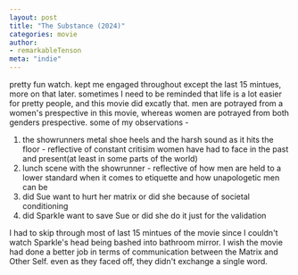 ```yaml
---
layout: post
title: "The Substance (2024)"
categories: movie
author:
- remarkableTenson
meta: "indie"
---
```


pretty fun watch. kept me engaged throughout except the last 15 mintues, more on that later. sometimes I need to be reminded that life is a lot easier for pretty people, and this movie did excatly that. men are potrayed from a women's prespective in this movie, whereas women are potrayed from both genders prespective. some of my observations -

1. the showrunners metal shoe heels and the harsh sound as it hits the floor - reflective of constant critisim women have had to face in the past and present(at least in some parts of the world)
2. lunch scene with the showrunner - reflective of how men are held to a lower standard when it comes to etiquette and how unapologetic men can be
3. did Sue want to hurt her matrix or did she because of societal conditioning
4. did Sparkle want to save Sue or did she do it just for the validation
 
I had to skip through most of last 15 mintues of the movie since I couldn't watch Sparkle's head being bashed into bathroom mirror. I wish the movie had done a better job in terms of communication between the Matrix and Other Self. even as they faced off, they didn't exchange a single word.
